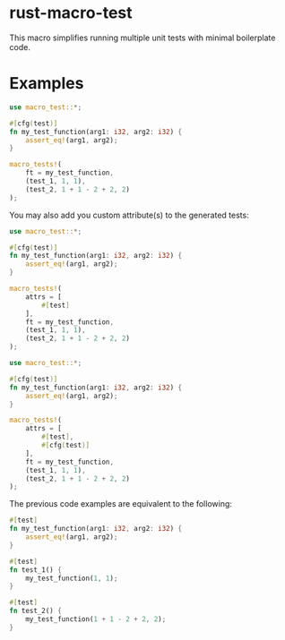 # rust-macro-test
This macro simplifies running multiple unit tests with minimal boilerplate code.

# Examples
```rust
use macro_test::*;

#[cfg(test)]
fn my_test_function(arg1: i32, arg2: i32) {
    assert_eq!(arg1, arg2);
}

macro_tests!(
    ft = my_test_function,
    (test_1, 1, 1),
    (test_2, 1 + 1 - 2 + 2, 2)
);
```

You may also add you custom attribute(s) to the generated tests:

```rust
use macro_test::*;

#[cfg(test)]
fn my_test_function(arg1: i32, arg2: i32) {
    assert_eq!(arg1, arg2);
}

macro_tests!(
    attrs = [
        #[test]
    ],
    ft = my_test_function,
    (test_1, 1, 1),
    (test_2, 1 + 1 - 2 + 2, 2)
);
```

```rust
use macro_test::*;

#[cfg(test)]
fn my_test_function(arg1: i32, arg2: i32) {
    assert_eq!(arg1, arg2);
}

macro_tests!(
    attrs = [
        #[test],
        #[cfg(test)]
    ],
    ft = my_test_function,
    (test_1, 1, 1),
    (test_2, 1 + 1 - 2 + 2, 2)
);
```

The previous code examples are equivalent to the following:
```rust
#[test]
fn my_test_function(arg1: i32, arg2: i32) {
    assert_eq!(arg1, arg2);
}

#[test]
fn test_1() {
    my_test_function(1, 1);
}

#[test]
fn test_2() {
    my_test_function(1 + 1 - 2 + 2, 2);
}
```
